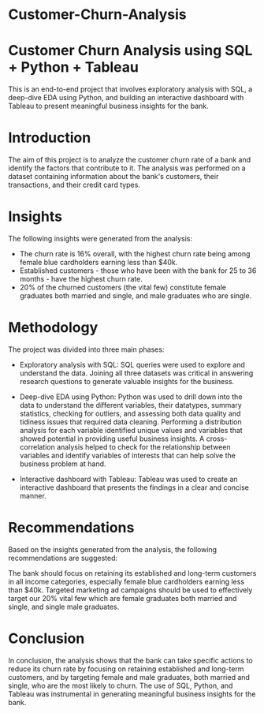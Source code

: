 # Customer-Churn-Analysis

# Customer Churn Analysis using SQL + Python + Tableau

This is an end-to-end project that involves exploratory analysis with SQL, a deep-dive EDA using Python, and building an interactive dashboard with Tableau to present meaningful business insights for the bank.

# Introduction

The aim of this project is to analyze the customer churn rate of a bank and identify the factors that contribute to it. The analysis was performed on a dataset containing information about the bank's customers, their transactions, and their credit card types.

# Insights

The following insights were generated from the analysis:

  * The churn rate is 16% overall, with the highest churn rate being among female blue cardholders earning less than $40k.
  * Established customers - those who have been with the bank for 25 to 36 months - have the highest churn rate.
  * 20% of the churned customers (the vital few) constitute female graduates both married and single, and male graduates who are single.

# Methodology
The project was divided into three main phases:

  * Exploratory analysis with SQL: SQL queries were used to explore and understand the data. Joining all three datasets was critical in answering research questions to     generate valuable insights for the business.

  * Deep-dive EDA using Python: Python was used to drill down into the data to understand the different variables, their datatypes, summary statistics, checking for       outliers, and assessing both data quality and tidiness issues that required data cleaning. Performing a distribution analysis for each variable identified unique       values and variables that showed potential in providing useful business insights. A cross-correlation analysis helped to check for the relationship between             variables and identify variables of interests that can help solve the business problem at hand.

  * Interactive dashboard with Tableau: Tableau was used to create an interactive dashboard that presents the findings in a clear and concise manner.

# Recommendations

Based on the insights generated from the analysis, the following recommendations are suggested:

The bank should focus on retaining its established and long-term customers in all income categories, especially female blue cardholders earning less than $40k.
Targeted marketing ad campaigns should be used to effectively target our 20% vital few which are female graduates both married and single, and single male graduates.

# Conclusion

In conclusion, the analysis shows that the bank can take specific actions to reduce its churn rate by focusing on retaining established and long-term customers, and by targeting female and male graduates, both married and single, who are the most likely to churn. The use of SQL, Python, and Tableau was instrumental in generating meaningful business insights for the bank.
